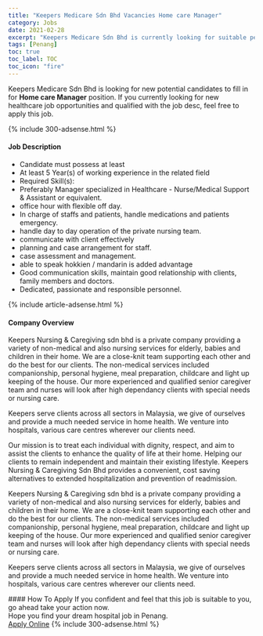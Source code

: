 ```yaml
---
title: "Keepers Medicare Sdn Bhd Vacancies Home care Manager" 
category: Jobs 
date: 2021-02-28 
excerpt: "Keepers Medicare Sdn Bhd is currently looking for suitable person to fill in the Home care Manager which positioned at Penang" 
tags: [Penang] 
toc: true 
toc_label: TOC 
toc_icon: "fire" 
--- 
```


<p>Keepers Medicare Sdn Bhd is looking for new potential candidates to fill in for <b>Home care Manager</b> position. If you currently looking for new healthcare job opportunities and qualified with the job desc, feel free to apply this job.
</p>{% include 300-adsense.html %} 
<div><div><h4>Job Description</h4></div><div><div><span><div><ul><li>Candidate must possess at least</li><li>At least 5 Year(s) of working experience in the related field</li><li>Required Skill(s):</li><li>Preferably Manager specialized in Healthcare - Nurse/Medical Support &amp; Assistant or equivalent.</li><li>office hour with flexible off day.</li><li>In charge of staffs and patients, handle medications and patients emergency.</li><li>handle day to day operation of the private nursing team.</li><li>communicate with client effectively</li><li>planning and case arrangement for staff.</li><li>case assessment and management.</li><li>able to speak hokkien / mandarin is added advantage</li><li>Good communication skills, maintain good relationship with clients, family members and doctors.</li><li>Dedicated, passionate and responsible personnel.</li></ul></div></span></div></div></div> 
{% include article-adsense.html %} 
<div><div><h4>Company Overview</h4></div><div><div><span><div><p>Keepers Nursing &amp; Caregiving sdn bhd is a private company providing a variety of non-medical and also nursing services for elderly, babies and children in their home. We are a close-knit team supporting each other and do the best for our clients. The non-medical services included companionship, personal hygiene, meal preparation, childcare and light up keeping of the house. Our more experienced and qualified senior caregiver team and nurses will look after high dependancy clients with special needs or nursing care.</p><p>Keepers serve clients across all sectors in Malaysia, we give of ourselves and provide a much needed service in home health. We venture into hospitals, various care centres wherever our clients need.</p><p>Our mission is to treat each individual with dignity, respect, and aim to assist the clients to enhance the quality of life at their home. Helping our clients to remain independent and maintain their existing lifestyle. Keepers Nursing &amp; Caregiving Sdn Bhd provides a convenient, cost saving alternatives to extended hospitalization and prevention of readmission.&#160;</p><p>Keepers Nursing &amp; Caregiving sdn bhd is a private company providing a variety of non-medical and also nursing services for elderly, babies and children in their home. We are a close-knit team supporting each other and do the best for our clients. The non-medical services included companionship, personal hygiene, meal preparation, childcare and light up keeping of the house. Our more experienced and qualified senior caregiver team and nurses will look after high dependancy clients with special needs or nursing care.</p><p>Keepers serve clients across all sectors in Malaysia, we give of ourselves and provide a much needed service in home health. We venture into hospitals, various care centres wherever our clients need.</p></div></span></div></div></div> 
#### How To Apply 
If you confident and feel that this job is suitable to you, go ahead take your action now. <br/> 
Hope you find your dream hospital job in Penang. <br/> 
<a href="https://www.jobstreet.com.my/en/job/home-care-manager-4493206?jobId=jobstreet-my-job-4493206" class="btn btn--warning" target="_blank" rel="nofollow noopenner">Apply Online</a> 
{% include 300-adsense.html %} 